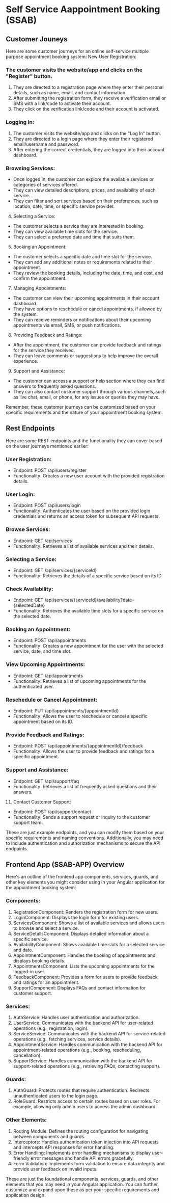 ﻿# Self Service Aappointment Booking (SSAB)

## Customer Jouneys
Here are some customer journeys for an online self-service multiple purpose appointment booking system:
New User Registration:

### The customer visits the website/app and clicks on the "Register" button.
  1. They are directed to a registration page where they enter their personal details, such as name, email, and contact information.
  2. After submitting the registration form, they receive a verification email or SMS with a link/code to activate their account.
  3. They click on the verification link/code and their account is activated.
### Logging In:
  1. The customer visits the website/app and clicks on the "Log In" button.
  2. They are directed to a login page where they enter their registered email/username and password.
  3. After entering the correct credentials, they are logged into their account dashboard.
### Browsing Services:
  * Once logged in, the customer can explore the available services or categories of services offered.
  * They can view detailed descriptions, prices, and availability of each service.
  * They can filter and sort services based on their preferences, such as location, date, time, or specific service provider.
4. Selecting a Service:
  * The customer selects a service they are interested in booking.
  * They can view available time slots for the service.
  * They can select a preferred date and time that suits them.
5. Booking an Appointment:
  * The customer selects a specific date and time slot for the service.
  * They can add any additional notes or requirements related to their appointment.
  * They review the booking details, including the date, time, and cost, and confirm the appointment.
7. Managing Appointments:
  * The customer can view their upcoming appointments in their account dashboard.
  * They have options to reschedule or cancel appointments, if allowed by the system.
  * They can receive reminders or notifications about their upcoming appointments via email, SMS, or push notifications.
8. Providing Feedback and Ratings:
  * After the appointment, the customer can provide feedback and ratings for the service they received.
  * They can leave comments or suggestions to help improve the overall experience.
9. Support and Assistance:
  * The customer can access a support or help section where they can find answers to frequently asked questions.
  * They can also contact customer support through various channels, such as live chat, email, or phone, for any issues or queries they may have.

Remember, these customer journeys can be customized based on your specific requirements and the nature of your appointment booking system.
## Rest Endpoints
Here are some REST endpoints and the functionality they can cover based on the user journeys mentioned earlier:

### User Registration:
  * Endpoint: POST /api/users/register
  * Functionality: Creates a new user account with the provided registration details.

### User Login:
  * Endpoint: POST /api/users/login
  * Functionality: Authenticates the user based on the provided login credentials and returns an access token for subsequent API requests.

### Browse Services:
  * Endpoint: GET /api/services
  * Functionality: Retrieves a list of available services and their details.

### Selecting a Service:
  * Endpoint: GET /api/services/{serviceId}
  * Functionality: Retrieves the details of a specific service based on its ID.

### Check Availability:
  * Endpoint: GET /api/services/{serviceId}/availability?date={selectedDate}
  * Functionality: Retrieves the available time slots for a specific service on the selected date.

### Booking an Appointment:
  * Endpoint: POST /api/appointments
  * Functionality: Creates a new appointment for the user with the selected service, date, and time slot.

### View Upcoming Appointments:
  * Endpoint: GET /api/appointments
  * Functionality: Retrieves a list of upcoming appointments for the authenticated user.

### Reschedule or Cancel Appointment:
  * Endpoint: PUT /api/appointments/{appointmentId}
  * Functionality: Allows the user to reschedule or cancel a specific appointment based on its ID.

### Provide Feedback and Ratings:
  * Endpoint: POST /api/appointments/{appointmentId}/feedback
  * Functionality: Allows the user to provide feedback and ratings for a specific appointment.

### Support and Assistance:
  * Endpoint: GET /api/support/faq
  * Functionality: Retrieves a list of frequently asked questions and their answers.

11. Contact Customer Support:
  * Endpoint: POST /api/support/contact
  * Functionality: Sends a support request or inquiry to the customer support team.

These are just example endpoints, and you can modify them based on your specific requirements and naming conventions. Additionally, you may need to include authentication and authorization mechanisms to secure the API endpoints.

## Frontend App (SSAB-APP) Overview
Here's an outline of the frontend app components, services, guards, and other key elements you might consider using in your Angular application for the appointment booking system:

### Components:

1. RegistrationComponent: Renders the registration form for new users.
2. LoginComponent: Displays the login form for existing users.
3. ServicesComponent: Shows a list of available services and allows users to browse and select a service.
4. ServiceDetailsComponent: Displays detailed information about a specific service.
5. AvailabilityComponent: Shows available time slots for a selected service and date.
6. AppointmentComponent: Handles the booking of appointments and displays booking details.
7. AppointmentsComponent: Lists the upcoming appointments for the logged-in user.
8. FeedbackComponent: Provides a form for users to provide feedback and ratings for an appointment.
9. SupportComponent: Displays FAQs and contact information for customer support.
### Services:
1. AuthService: Handles user authentication and authorization.
2. UserService: Communicates with the backend API for user-related operations (e.g., registration, login).
3. ServiceService: Communicates with the backend API for service-related operations (e.g., fetching services, service details).
4. AppointmentService: Handles communication with the backend API for appointment-related operations (e.g., booking, rescheduling, cancellation).
5. SupportService: Handles communication with the backend API for support-related operations (e.g., retrieving FAQs, contacting support).
### Guards:
1. AuthGuard: Protects routes that require authentication. Redirects unauthenticated users to the login page.
2. RoleGuard: Restricts access to certain routes based on user roles. For example, allowing only admin users to access the admin dashboard.

### Other Elements:
1. Routing Module: Defines the routing configuration for navigating between components and guards.
2. Interceptors: Handles authentication token injection into API requests and intercepts API responses for error handling.
3. Error Handling: Implements error handling mechanisms to display user-friendly error messages and handle API errors gracefully.
4. Form Validation: Implements form validation to ensure data integrity and provide user feedback on invalid inputs.

These are just the foundational components, services, guards, and other elements that you may need in your Angular application. You can further customize and expand upon these as per your specific requirements and application design.
